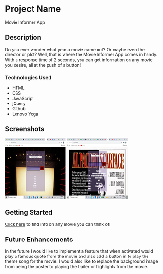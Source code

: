 # Project Name
Movie Informer App

## Description
Do you ever wonder what year a movie came out? Or maybe even the director or plot?
Well, that is where the Movie Informer App comes in handy. With a response time of 2 seconds, you can get information on any movie you desire, all at the push of a button!

### Technologies Used
- HTML
- CSS
- JavaScript
- jQuery
- Github
- Lenovo Yoga

## Screenshots
<img src="/images/BaseProject1SS.png" style=" width:200px ; height:200px " />
<img src="/images/Project1SS.png" style=" width:200px ; height:200px " />

## Getting Started
[Click here](https://movieproject1.netlify.app/) to find info on any movie you can think of!

## Future Enhancements
In the future I would like to implement a feature that when activated would play a famous quote from the movie and also add a button in to play the theme song for the movie. I would also like to replace the background image from being the poster to playing the trailer or highlights from the movie.
